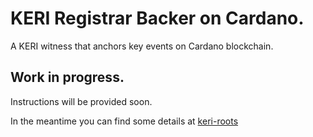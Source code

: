 # KERI Registrar Backer on Cardano. 
A KERI witness that anchors key events on Cardano blockchain.

## Work in progress.
Instructions will be provided soon.

In the meantime you can find some details at [keri-roots](https://github.com/roots-id/keri-roots)
